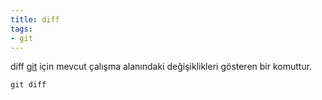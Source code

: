 ```yaml
---
title: diff
tags:
- git
---
```


diff [git](/git) için mevcut çalışma alanındaki değişiklikleri gösteren bir komuttur.

```
git diff
```
